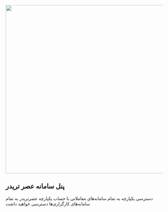 <img width="538" src="/login-slider/fa/slide-1.png"/>

## پنل سامانه عصر تریدر

 دسترسی یکپارچه به تمام سامانه‌های معاملاتی
 با حساب یکپارچه عصرتریدر به تمام سامانه‌های کارگزاری‌ها دسترسی خواهید داشت

